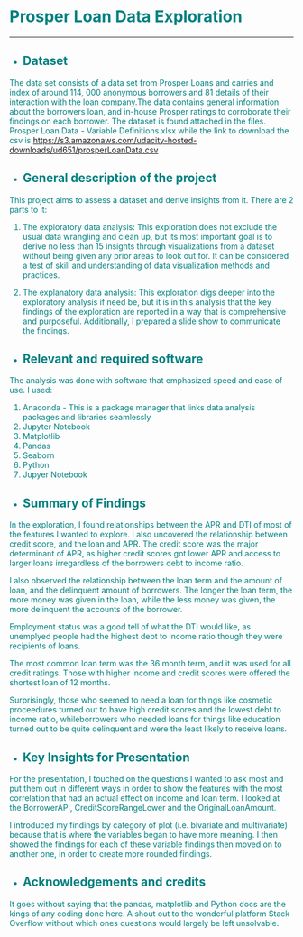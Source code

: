 # <font color = 'teal'>Prosper Loan Data Exploration
***

- ## <font color = 'teal'>Dataset

The data set consists of a data set from Prosper Loans and carries and index of around 114, 000 anonymous borrowers and 81 details of their interaction with the loan company.The data contains general information about the borrowers loan, and in-house Prosper ratings to corroborate their findings on each borrower. The dataset is found attached in the files. Prosper Loan Data - Variable Definitions.xlsx while the link to download the csv is https://s3.amazonaws.com/udacity-hosted-downloads/ud651/prosperLoanData.csv

- ## <font color = 'teal'>General description of the project
    
 This project aims to assess a dataset and derive insights from it. There are 2 parts to it:
    
1. The exploratory data analysis: This exploration does not exclude the usual data wrangling and clean up, but its most important goal is to derive no less than 15 insights through visualizations from a dataset without being given any prior areas to look out for. It can be considered a test of skill and understanding of data visualization methods and practices.
    
2. The explanatory data analysis: This exploration digs deeper into the exploratory analysis if need be, but it is in this analysis that the key findings of the exploration are reported in a way that is comprehensive and purposeful. Additionally, I prepared a slide show to communicate the findings.
    
- ## <font color = 'teal'>Relevant and required software
    
The analysis was done with software that emphasized speed and ease of use. I used:
    
1. Anaconda - This is a package manager that links data analysis packages and libraries seamlessly
2. Jupyter Notebook
3. Matplotlib
4. Pandas
5. Seaborn
6. Python
7. Jupyer Notebook
    
- ## <font color = 'teal'>Summary of Findings

In the exploration, I found relationships between the APR and DTI of most of the features I wanted to explore. I also uncovered the relationship between credit score, and the loan and APR. The credit score was the major determinant of APR, as higher credit scores got lower APR and access to larger loans irregardless of the borrowers debt to income ratio.
    
I also observed the relationship between the loan term and the amount of loan, and the delinquent amount of borrowers. The longer the loan term, the more money was given in the loan, while the less money was given, the more delinquent the accounts of the borrower.

Employment status was a good tell of what the DTI would like, as unemplyed people had the highest debt to income ratio though they were recipients of loans.
    
The most common loan term was the 36 month term, and it was used for all credit ratings. Those with higher income and credit scores were offered the shortest loan of 12 months.

Surprisingly, those who seemed to need a loan for things like cosmetic proceedures turned out to have high credit scores and the lowest debt to income ratio, whileborrowers who needed loans for things like education turned out to be quite delinquent and were the least likely to receive loans.


- ## <font color = 'teal'>Key Insights for Presentation

For the presentation, I touched on the questions I wanted to ask most and put them out in different ways in order to show the features with the most correlation that had an actual effect on income and loan term. I looked at the BorrowerAPI, CreditScoreRangeLower and the OriginalLoanAmount.

I introduced my findings by category of plot (i.e. bivariate and multivariate) because that is where the variables began to have more meaning. I then showed the findings for each of these variable findings then moved on to another one, in order to create more rounded findings.
    
- ## <font color = 'teal'>Acknowledgements and credits
 
    
It goes without saying that the pandas, matplotlib and Python docs are the kings of any coding done here. A shout out to the wonderful platform Stack Overflow without which ones questions would largely be left unsolvable.
